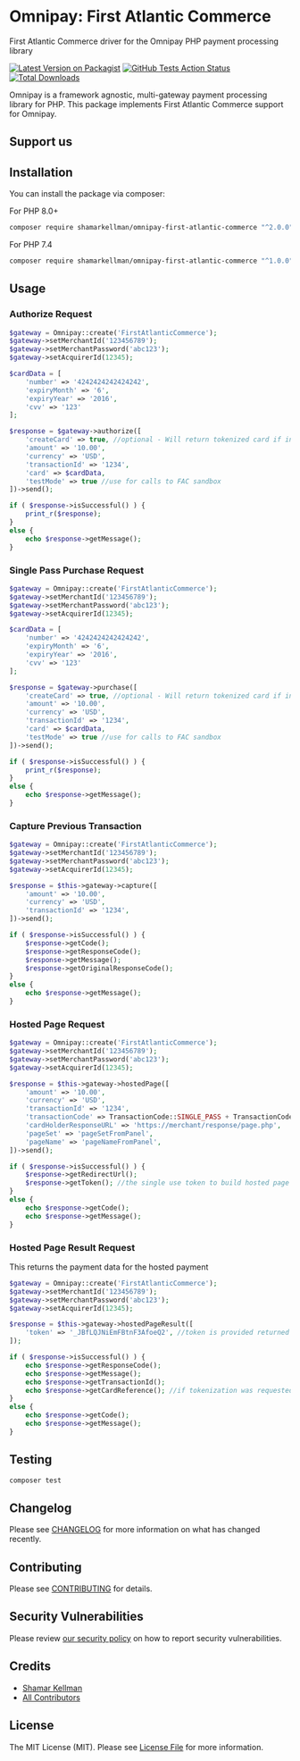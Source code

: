 # Omnipay: First Atlantic Commerce

First Atlantic Commerce driver for the Omnipay PHP payment processing library

[![Latest Version on Packagist](https://img.shields.io/packagist/v/shamarkellman/omnipay-first-atlantic-commerce.svg?style=flat-square)](https://packagist.org/packages/shamarkellman/omnipay-first-atlantic-commerce)
[![GitHub Tests Action Status](https://img.shields.io/github/workflow/status/shamarkellman/omnipay-first-atlantic-commerce/Tests?label=tests)](https://github.com/shamarkellman/omnipay-first-atlantic-commerce/actions?query=workflow%3ATests+branch%3Amaster)
[![Total Downloads](https://img.shields.io/packagist/dt/shamarkellman/omnipay-first-atlantic-commerce.svg?style=flat-square)](https://packagist.org/packages/shamarkellman/omnipay-first-atlantic-commerce)

Omnipay is a framework agnostic, multi-gateway payment processing library for PHP. This package implements First
Atlantic Commerce support for Omnipay.

## Support us


## Installation

You can install the package via composer:

For PHP 8.0+
```bash
composer require shamarkellman/omnipay-first-atlantic-commerce "^2.0.0"
```

For PHP 7.4
```bash
composer require shamarkellman/omnipay-first-atlantic-commerce "^1.0.0"
```

## Usage

### Authorize Request

```php
$gateway = Omnipay::create('FirstAtlanticCommerce');
$gateway->setMerchantId('123456789');
$gateway->setMerchantPassword('abc123');
$gateway->setAcquirerId(12345);

$cardData = [
    'number' => '4242424242424242',
    'expiryMonth' => '6',
    'expiryYear' => '2016',
    'cvv' => '123'
];

$response = $gateway->authorize([
    'createCard' => true, //optional - Will return tokenized card if included
    'amount' => '10.00',
    'currency' => 'USD',
    'transactionId' => '1234',
    'card' => $cardData,
    'testMode' => true //use for calls to FAC sandbox
])->send();

if ( $response->isSuccessful() ) {
    print_r($response);
}
else {
    echo $response->getMessage();
}

```

### Single Pass Purchase Request

```php
$gateway = Omnipay::create('FirstAtlanticCommerce');
$gateway->setMerchantId('123456789');
$gateway->setMerchantPassword('abc123');
$gateway->setAcquirerId(12345);

$cardData = [
    'number' => '4242424242424242',
    'expiryMonth' => '6',
    'expiryYear' => '2016',
    'cvv' => '123'
];

$response = $gateway->purchase([
    'createCard' => true, //optional - Will return tokenized card if included
    'amount' => '10.00',
    'currency' => 'USD',
    'transactionId' => '1234',
    'card' => $cardData,
    'testMode' => true //use for calls to FAC sandbox
])->send();

if ( $response->isSuccessful() ) {
    print_r($response);
}
else {
    echo $response->getMessage();
}

```
### Capture Previous Transaction

```php
$gateway = Omnipay::create('FirstAtlanticCommerce');
$gateway->setMerchantId('123456789');
$gateway->setMerchantPassword('abc123');
$gateway->setAcquirerId(12345);

$response = $this->gateway->capture([
    'amount' => '10.00',
    'currency' => 'USD',
    'transactionId' => '1234',
])->send();

if ( $response->isSuccessful() ) {
    $response->getCode();
    $response->getResponseCode();
    $response->getMessage();
    $response->getOriginalResponseCode();
}
else {
    echo $response->getMessage();
}

```

### Hosted Page Request

```php
$gateway = Omnipay::create('FirstAtlanticCommerce');
$gateway->setMerchantId('123456789');
$gateway->setMerchantPassword('abc123');
$gateway->setAcquirerId(12345);

$response = $this->gateway->hostedPage([
    'amount' => '10.00',
    'currency' => 'USD',
    'transactionId' => '1234',
    'transactionCode' => TransactionCode::SINGLE_PASS + TransactionCode::REQUEST_TOKEN, //Use values based on requirements 
    'cardHolderResponseURL' => 'https://merchant/response/page.php',
    'pageSet' => 'pageSetFromPanel',
    'pageName' => 'pageNameFromPanel',
])->send();

if ( $response->isSuccessful() ) {
    $response->getRedirectUrl();
    $response->getToken(); //the single use token to build hosted page URL. See doc
}
else {
    echo $response->getCode();
    echo $response->getMessage();
}
```

### Hosted Page Result Request
This returns the payment data for the hosted payment 

```php
$gateway = Omnipay::create('FirstAtlanticCommerce');
$gateway->setMerchantId('123456789');
$gateway->setMerchantPassword('abc123');
$gateway->setAcquirerId(12345);

$response = $this->gateway->hostedPageResult([
    'token' => '_JBfLQJNiEmFBtnF3AfoeQ2', //token is provided returned in callback after completes hosted page
]);

if ( $response->isSuccessful() ) {
    echo $response->getResponseCode();
    echo $response->getMessage();
    echo $response->getTransactionId();
    echo $response->getCardReference(); //if tokenization was requested
}
else {
    echo $response->getCode();
    echo $response->getMessage();
}
```

## Testing

```bash
composer test
```

## Changelog

Please see [CHANGELOG](CHANGELOG.md) for more information on what has changed recently.

## Contributing

Please see [CONTRIBUTING](.github/CONTRIBUTING.md) for details.

## Security Vulnerabilities

Please review [our security policy](../../security/policy) on how to report security vulnerabilities.

## Credits

- [Shamar Kellman](https://github.com/ShamarKellman)
- [All Contributors](../../contributors)

## License

The MIT License (MIT). Please see [License File](LICENSE.md) for more information.
